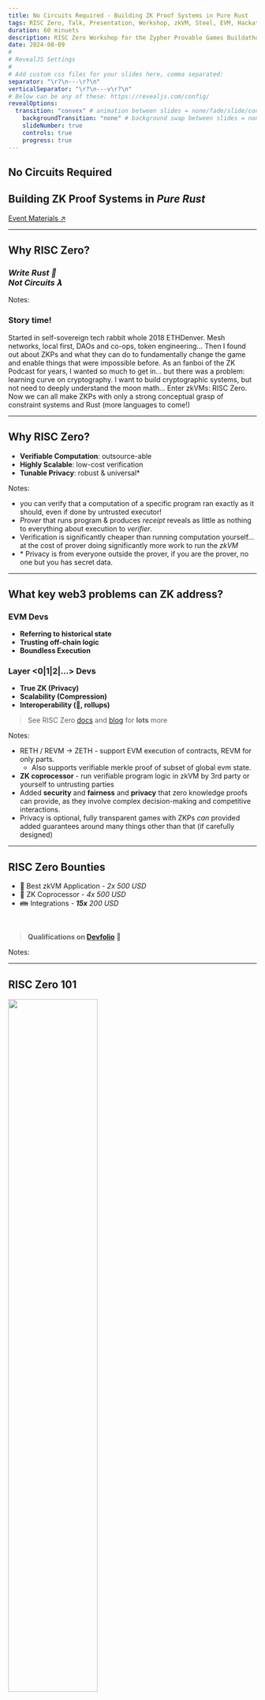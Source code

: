 ```yaml
---
title: No Circuits Required - Building ZK Proof Systems in Pure Rust
tags: RISC Zero, Talk, Presentation, Workshop, zkVM, Steel, EVM, Hackathon, Zero Knowledge Proof, Applied Cryptography, Rust, ZK Hack, Montreal
duration: 60 minuets
description: RISC Zero Workshop for the Zypher Provable Games Buildathon - June 2024 
date: 2024-08-09
#
# RevealJS Settings
#
# Add custom css files for your slides here, comma separated:
separator: "\r?\n---\r?\n"
verticalSeparator: "\r?\n---v\r?\n"
# Below can be any of these: https://revealjs.com/config/
revealOptions:
  transition: "convex" # animation between slides = none/fade/slide/convex/concave/zoom
	backgroundTransition: "none" # background swap between slides = none/fade/slide/convex/concave/zoom
	slideNumber: true
	controls: true
	progress: true
---
```


<link rel="stylesheet" href="/tools/styles/r0-theme.css">

<section data-background-opacity=0.3>

# No Circuits Required

## Building ZK Proof Systems in _Pure Rust_

<a target="_blank" href="https://nuke-web3.github.io/book/risc-zero/zk-hack-montreal/materials.html">Event Materials ↗️</a>

---

## Why RISC Zero?

### _Write Rust 🦀<br/> Not Circuits 𝛌_

Notes:

### Story time!

Started in self-sovereign tech rabbit whole 2018 ETHDenver.
Mesh networks, local first, DAOs and co-ops, token engineering...
Then I found out about ZKPs and what they can do to fundamentally change the game and enable things that were impossible before.
As an fanboi of the ZK Podcast for years, I wanted so much to get in... but there was a problem: learning curve on cryptography.
I want to build cryptographic systems, but not need to deeply understand the moon math...
Enter zkVMs: RISC Zero.
Now we can all make ZKPs with only a strong conceptual grasp of constraint systems and Rust (more languages to come!)

---

## Why RISC Zero?

- **Verifiable Computation**: outsource-able
- **Highly Scalable**: low-cost verification
- **Tunable Privacy**: robust & universal\*

Notes:

- you can verify that a computation of a specific program ran exactly as it should, even if done by untrusted executor!
- _Prover_ that runs program & produces _receipt_ reveals as little as nothing to everything about execution to _verifier_.
- Verification is significantly cheaper than running computation yourself... at the cost of prover doing significantly more work to run the _zkVM_
- \* Privacy is from everyone outside the prover, if you are the prover, no one but you has secret data.

---

## What key web3 problems can ZK address?

<nuke-cols>
<nuke-col center>

### EVM Devs

- **Referring to historical state**
- **Trusting off-chain logic**
- **Boundless Execution**

</nuke-col>
<nuke-col center>

### Layer <0|1|2|...> Devs

- **True ZK (Privacy)**
- **Scalability (Compression)**
- **Interoperability (🌉, rollups)**

</nuke-col>
</nuke-cols>

> See RISC Zero <a target="_blank" href="https://dev.risczero.com/api/use-cases">docs</a> and <a target="_blank" href="https://risczero.com/blog">blog</a> for **lots** more

Notes:

- RETH / REVM -> ZETH - support EVM execution of contracts, REVM for only parts.
  - Also supports verifiable merkle proof of subset of global evm state.
- **ZK coprocessor** - run verifiable program logic in zkVM by 3rd party or yourself to untrusting parties
- Added **security** and **fairness** and **privacy** that zero knowledge proofs can provide, as they involve complex decision-making and competitive interactions.
- Privacy is optional, fully transparent games with ZKPs _can_ provided added guarantees around many things other than that (if carefully designed)

---

## RISC Zero Bounties

- 🤩 Best zkVM Application - _2x 500 USD_
- 🤝 ZK Coprocessor - _4x 500 USD_
- 👪 Integrations - _**15x** 200 USD_

<br/>

> **Qualifications on [Devfolio](https://zk-hack-montreal.devfolio.co/prizes?partner=RISC+Zero) 👀**

Notes:

---

## RISC Zero 101

<img rounded style="width: 60%;" src="./img/zkVM-diagram-black.png" />

> Read <a target="_blank" href="https://dev.risczero.com/api/getting-started">Getting Started</a> and/or watch the <a target="_blank" href="https://www.youtube.com/playlist?list=PLcPzhUaCxlCj7wKkzekYYq7QDvtGTOPm7">playlist</a>.

Notes:

- deeper understanding as exercise for views of this presentation.
- very happy to answer questions on our discord!

---

## RISC Zero On-chain

<img rounded style="width: 60%;" src="./img/risc0-ethereum-bonsai.png" />

> Read about <a target="_blank" href="https://dev.risczero.com/api/blockchain-integration/bonsai-on-eth">Blockchain Integration</a> and watch the <a target="_blank" href="https://www.youtube.com/playlist?list=PLcPzhUaCxlCgsTtFen4oxFIDkUMSVSFFo">Foundry Template playlist</a>.

---

# ✨ Inspiration

##### ⚠️ -- Do not copy 🍝 -- 🙏

Notes:

Plagiarism, missing attribution and violating licenses will disqualify you!
Building on them to something significantly enhancements _**may**_ be considered - please let us know what you are planning :grin:

---

## <a target="_blank" href="https://devfolio.co/projects/zksnake-c689">zkSnake (R0 v0.20)</a>

<iframe loading=lazy width="560" height="315" src="https://www.youtube-nocookie.com/embed/zkMqd_AhCFU" title="YouTube video player" frameborder="0" allow="accelerometer; autoplay; clipboard-write; encrypted-media; gyroscope; picture-in-picture; web-share" referrerpolicy="strict-origin-when-cross-origin" allowfullscreen></iframe>

#### <a target="_blank" href="https://github.com/0xAndoroid/zkSnake">zkSnake Source ↗️</a>

Notes:

- Winner of RISC Zero Coprocessor Bounty at ETHDenver 2024 and did well in community quadratic voting too!
- Idea: take it further and make a bevy app in wasm w/ webGPU with **shared core logic identical on web & "re-player" zkVM**

---

<img rounded style="width: 50%; height: 50%; object-fit: cover;" src="./img/steel-banner.png" />

Notes:

Want to build even more complicated or otherwise impossible contract logic?
Enter Steel - view call library.
Example: view call that checks existence of balance on chain, like in our ERC20 example workshop!

---

# 👷 Signing and Steeling Workshop

<!-- FIXME link that works in book and slides and gh-pages -->

**Join in following the [Hands-on instructions ↗️](./workshop.md)**

---

## 🎇 What is special about RISC Zero? (1)

- Developer productivity (@ hackathons & beyond)
  <br/>&nbsp; Top 1000 <a target="_blank" href="https://crates.io/">crates.io</a> tested nightly,
  <br/>&nbsp; benchmarks and more: <a target="_blank" href="https://reports.risczero.com/">reports.risczero.com</a>
- Hard in zkDSL, easy in zkVM:
  <br/>&nbsp; Loops & branching
  <br/>&nbsp; Design 🡺 Implementation 🡺 Auditing

Notes:

- Lots of ZKP options, why use R0?
  - zkDSL _could_ be more performant, but time to market is very high, small set of humans can implement them at all.
  - Why use us over other zkVMs?
    First, arguably best devex, v1.0 release stability and prover performance milestones!

---

## 🎇 What is special about RISC Zero? (2)

- Proof <a target="_blank" href="https://www.risczero.com/blog/continuations">continuation</a>
  <br/>&nbsp; Unbounded guest programs
- Proof <a target="_blank" href="https://www.risczero.com/blog/proof-composition">composition</a>
  <br/>&nbsp; "Proof-ception"
  <br/>&nbsp; Hybrid Client side {🕵️privacy} & server {🦾power}
- Execution _separate_ from proof generation

Notes:

- Proof-ception = efficient verification of proofs within a guest.
  - Privacy for small client side proofs and the bulk of proof computational overhead outsourced to an untrusted prover.
  - Reuse of existing proofs included in new proof using their journal
  - Batching/compression of many proofs
  - Proof transposition for compatibility of specific verifiers.
- Execution is near zero overhead, proving is high overhead.
  - Realtime exec & prove in parallel / after / remote is possible
- What killer features does R0 provide?

---

## 🎇 What is special about RISC Zero? (3)

**⛓️ EVM Support ⛓️**

- <a target="_blank" href="https://github.com/risc0/risc0-foundry-template">RISC Zero Foundry template</a>
  <br/>&nbsp; Write unbounded programs for EVM chains
- <a target="_blank" href="https://github.com/risc0/risc0-ethereum">Ethereum contracts, proof systems, and more</a>
  <br/>&nbsp; View call proofs with **Steel**
  <br/>&nbsp; ZK Rollups & RollApps
  <br/>&nbsp; ... Help us define more!

Notes:

- Zeth _could_ run existing solidity games off chain, optionally unbounded computation per block (gasless). [Zeth deep dive](https://www.youtube.com/watch?v=4pBmf839eOA)
- mention: 256 view call limit - could you do inclusion proof checkpoints? contract state is simply recursive proof of minimal thing needed (maybe block header / hash?) updated by anyone to use for deep archival view calls? prove "this state was in block X that is a child of recent block {younger than 256}"

---

## 🤿 Before you dive deep...

- You _must_ match versions of `cargo risczero` and your Cargo.toml deps
  <br/>&nbsp; Some examples / templates may not be the version you need!
  <br/>&nbsp; Use `^1.0` versions throughout.
- Keep guest minimal - extra cycles are _**expensive**_
  <br/>&nbsp; ...But this is a hackathon, don't stress too much!
- When experimenting, always use <a target="_blank" href="https://dev.risczero.com/api/generating-proofs/dev-mode"> `DEV_MODE`</a>!
  <br/>&nbsp; Execution _only_ with mocked proving (fast!)
- Bonsai API key priority & support
  <br/>&nbsp; Apply: <a target="_blank" href="https://www.bonsai.xyz/">bonsai.xyz/</a> (manual review & approval from our team)
- Discord `#💻|support-forum` channel for help
  <br/>&nbsp; Join: <a target="_blank" href="https://discord.com/invite/risczero">discord.gg/risczero</a>

> 🧠 Don't need to know the crypto details to build...<br/> don't forget you are building a cryptographic system!
